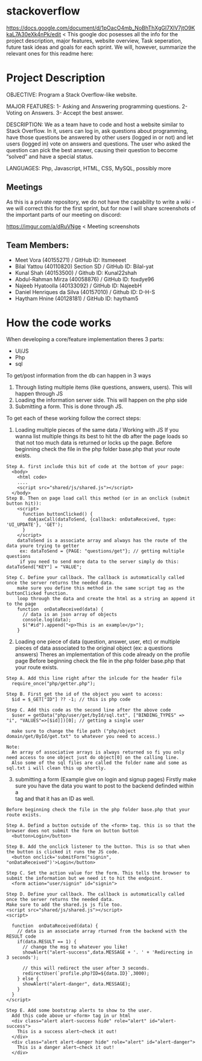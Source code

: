 # stackoverflow
https://docs.google.com/document/d/1pOacO4mb_NoBhThXgGI7XlV7jtO9KkaL7A30eXk4nPk/edit < This google doc posesses all the info for the project description, major features, website overview, Task seperation, future task ideas and goals for each sprint. We will, however, summarize the relevant ones for this readme here:

# Project Description

OBJECTIVE: Program a Stack Overflow-like website.

MAJOR FEATURES:
1- Asking and Answering programming questions.
2- Voting on Answers.
3- Accept the best answer.

DESCRIPTION: We as a team have to code and host a website similar to Stack Overflow. In it, users can log in, ask questions about programming, have those questions be answered by other users (logged in or not) and let users (logged in) vote on answers and questions. The user who asked the question can pick the best answer, causing their question to become “solved” and have a special status.

LANGUAGES: Php, Javascript, HTML, CSS, MySQL, possibly more

## Meetings
As this is a private repository, we do not have the capability to write a wiki - we will correct this for the first sprint, but for now I will share screenshots of the important parts of our meeting on discord:

https://imgur.com/a/dRuVNge < Meeting screenshots

## Team Members:
- Meet Vora (40155271) / GitHub ID: Itsmeeeet
- Bilal Yattou (40110820) Section SD / GitHub ID: Bilal-yat
- Kunal Shah (40153500) / Github ID: Kunal22shah
- Abdul-Rahman Mirza (40058876) / GitHub ID: foxdye96
- Najeeb Hyatoolla (40133092) / GitHub ID: NajeebH
- Daniel Henriques da Silva (40157010) / Github ID: D-H-S
- Haytham Hnine (40128181) / GitHub ID: haytham5

# How the code works
When developing a core/feature implementation theres 3 parts:
 - UI/JS
 - Php
 - sql

To get/post information from the db can happen in 3 ways
 1. Through listing multiple items (like questions, answers, users). This will happen through JS
 2. Loading the information server side. This will happen on the php side
 3. Submitting a form. This is done through JS.

To get each of these working follow the correct steps:
  1. Loading multiple pieces of the same data / Working with JS
  If you wanna list multiple things its best to hit the db after the page loads so that not too much data is returned or locks up the page.
  Before beginning check the file in the php folder base.php that your route exists.

    Step A. first include this bit of code at the bottom of your page:
      <body>
        <html code>
        ....
        <script src="shared/js/shared.js"></script>
      </body>
    Step B. Then on page load call this method (or in an onclick (submit button hit)):
        <script>
          function buttonClicked() {
            doAjaxCall(dataToSend, {callback: onDataReceived, type: 'UI_UPDATE'}, 'GET');
          }
        </script>
        dataToSend is a associate array and always has the route of the data youre trying to getter
         ex: dataToSend = {PAGE: "questions/get"}; // getting multiple questions
         if you need to send more data to the server simply do this: dataToSend["KEY"] = "VALUE";

    Step C. Define your callback. The callback is automatically called once the server returns the needed data.
        make sure you define this method in the same script tag as the buttonClicked function.
        loop through the data and create the html as a string an append it to the page
        function  onDataReceived(data) {
          // data is an json array of objects
          console.log(data);
          $("#id").append("<p>This is an example</p>");
        }

  2. Loading one piece of data (question, answer, user, etc) or multiple pieces of data associated to the original object (ex: a questions answers)
  Theres an implementation of this code already on the profile page
  Before beginning check the file in the php folder base.php that your route exists.

    Step A. Add this line right after the inlcude for the header file
      require_once("php/getter.php");

    Step B. First get the id of the object you want to access:
      $id = $_GET["ID"] ?? -1; // this is php code

    Step C. Add this code as the second line after the above code
      $user = getData("php/user/get/byId/sql.txt", ["BINDING_TYPES" => "i", "VALUES"=>[$id]])[0]; // getting a single user

      make sure to change the file path ("php/object domain/get/ById/get.txt" to whatever you need to access.)

    Note:
      An array of associative arrays is always returned so fi you only need access to one object just do object[0] on the calling line.
      Also some of the sql files are called the folder name and some as sql.txt i will clean this up shortly.

  3. submitting a form (Example give on login and signup pages)
    Firstly make sure you have the data you want to post to the backend definded within a <form> tag and that it has an ID as well.

    Before beginning check the file in the php folder base.php that your route exists.

    Step A. Defind a button outside of the <form> tag. this is so that the browser does not submit the form on button button
      <button>Login</button>

    Step B. Add the onclick listener to the button. This is so that when the button is clicked it runs the JS code.
      <button onclick='submitForm("signin", "onDataReceived")'>Login</button>

    Step C. Set the action value for the form. This tells the browser to submit the information but we need it to hit the endpoint.
      <form action="user/signin" id="signin">

    Step D. Define your callback. The callback is automatically called once the server returns the needed data.
    Make sure to add the shared.js js file too.
    <script src="shared/js/shared.js"></script>
    <script>

      function  onDataReceived(data) {
        // data is an associate array rturned from the backend with the RESULT code
        if(data.RESULT == 1) {
          // change the msg to whatever you like!
          showAlert("alert-success",data.MESSAGE + '. ' + 'Redirecting in 3 seconds');

          // this will redirect the user after 3 seconds.
          redirectUser(`profile.php?ID=${data.ID}`,3000);
        } else {
          showAlert("alert-danger", data.MESSAGE);
        }
      }
    </script>

    Step E. Add some bootstrap alerts to show to the user.
      Add this code above ur <form> tag in ur html
      <div class="alert alert-success hide" role="alert" id="alert-success">
        This is a success alert—check it out!
      </div>
      <div class="alert alert-danger hide" role="alert" id="alert-danger">
        This is a danger alert—check it out!
      </div>
